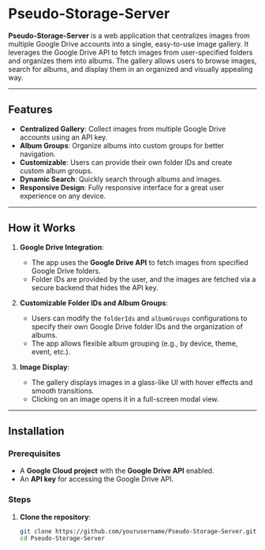 # Pseudo-Storage-Server

**Pseudo-Storage-Server** is a web application that centralizes images from multiple Google Drive accounts into a single, easy-to-use image gallery. It leverages the Google Drive API to fetch images from user-specified folders and organizes them into albums. The gallery allows users to browse images, search for albums, and display them in an organized and visually appealing way.

---

## Features

- **Centralized Gallery**: Collect images from multiple Google Drive accounts using an API key.
- **Album Groups**: Organize albums into custom groups for better navigation.
- **Customizable**: Users can provide their own folder IDs and create custom album groups.
- **Dynamic Search**: Quickly search through albums and images.
- **Responsive Design**: Fully responsive interface for a great user experience on any device.

---

## How it Works

1. **Google Drive Integration**: 
   - The app uses the **Google Drive API** to fetch images from specified Google Drive folders.
   - Folder IDs are provided by the user, and the images are fetched via a secure backend that hides the API key.

2. **Customizable Folder IDs and Album Groups**:
   - Users can modify the `folderIds` and `albumGroups` configurations to specify their own Google Drive folder IDs and the organization of albums.
   - The app allows flexible album grouping (e.g., by device, theme, event, etc.).

3. **Image Display**:
   - The gallery displays images in a glass-like UI with hover effects and smooth transitions.
   - Clicking on an image opens it in a full-screen modal view.

---

## Installation

### Prerequisites
- A **Google Cloud project** with the **Google Drive API** enabled.
- An **API key** for accessing the Google Drive API.

### Steps

1. **Clone the repository**:
   ```bash
   git clone https://github.com/yourusername/Pseudo-Storage-Server.git
   cd Pseudo-Storage-Server
